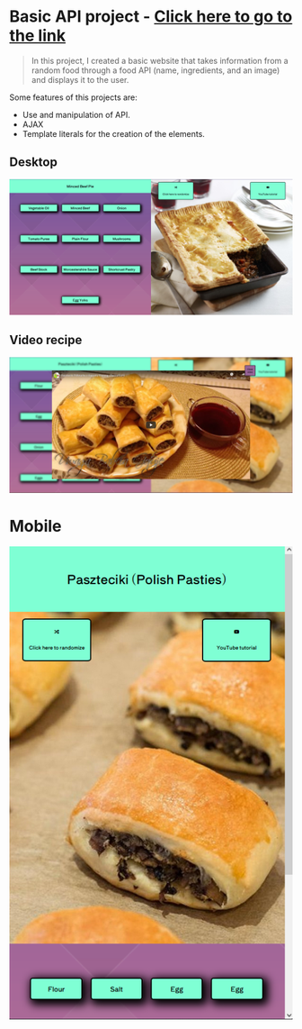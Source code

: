 # Basic API project - [Click here to go to the link](https://gpmotta21.github.io/API-Project/)

> In this project, I created a basic website that takes information from a random food through a food API (name, ingredients, and an image) and displays it to the user.

Some features of this projects are:

* Use and manipulation of API.
* AJAX
* Template literals for the creation of the elements.

## Desktop

<img src="img\desktop.png">

## Video recipe

<img src="img\video.png">

# Mobile

<img src="img\mobile.png">

